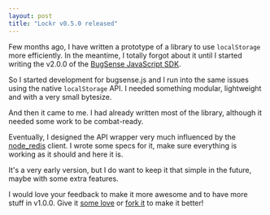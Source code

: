 ```yaml
---
layout: post
title: "Lockr v0.5.0 released"
---
```

Few months ago, I have written a prototype of a library to use ```localStorage``` more efficiently. In the meantime, I totally forgot about it until I started writing the v2.0.0 of the [BugSense JavaScript SDK](https://github.com/bugsense/bugsense.js).

So I started development for bugsense.js and I run into the same issues using the native ```localStorage``` API. I needed something modular, lightweight and with a very small bytesize.

And then it came to me. I had already written most of the library, although it needed some work to be combat-ready.

Eventually, I designed the API wrapper very much influenced by the [node_redis](https://github.com/mranney/node_redis/) client. I wrote some specs for it, make sure everything is working as it should and here it is.

It's a very early version, but I do want to keep it that simple in the future, maybe with some extra features.

I would love your feedback to make it more awesome and to have more stuff in v1.0.0. Give it [some love](https://github.com/tsironis/lockr/star) or [fork it](https://github.com/tsironis/lockr/fork) to make it better!

